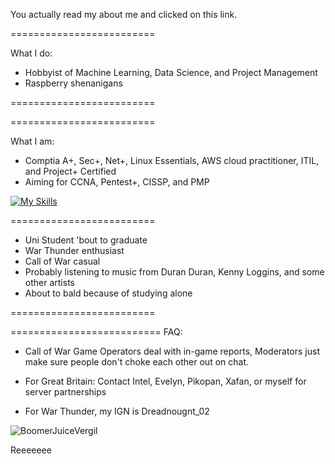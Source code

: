 You actually read my about me and clicked on this link.

<div>
=========================
 
What I do:

- Hobbyist of Machine Learning, Data Science, and Project Management
- Raspberry shenanigans
  
=========================

</div>
<div>
=========================

What I am:

- Comptia A+, Sec+, Net+, Linux Essentials, AWS cloud practitioner, ITIL, and Project+ Certified
- Aiming for CCNA, Pentest+, CISSP, and PMP

[![My Skills](https://skillicons.dev/icons?i=linux,aws,discord,python,js)](https://skillicons.dev)


=========================
- Uni Student 'bout to graduate
- War Thunder enthusiast
- Call of War casual
- Probably listening to music from Duran Duran, Kenny Loggins, and some other artists
- About to bald because of studying alone

=========================
</div>


<div>


==========================
FAQ:
- Call of War Game Operators deal with in-game reports, Moderators just make sure people don't choke each other out on chat.

- For Great Britain: Contact Intel, Evelyn, Pikopan, Xafan, or myself for server partnerships


- For War Thunder, my IGN is Dreadnougnt_02
 
</div>


<body>

 
 <img src = "https://images-ext-2.discordapp.net/external/6aaSZ1oybTY5udGSNmwoX0qunWs9tFyiSpQ_eF48684/https/static.miraheze.org/thefinalrumblewiki/thumb/0/03/Vergil_27.png/224px-Vergil_27.png?format=webp&quality=lossless" alt="BoomerJuiceVergil">


</body>

Reeeeeee 
